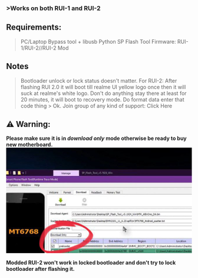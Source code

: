 ### >Works on both RUI-1 and RUI-2
## Requirements:
> PC/Laptop
> Bypass tool + libusb
> Python
> SP Flash Tool
> Firmware: RUI-1/RUI-2//RUI-2 Mod
## Notes
> Bootloader unlock or lock status doesn't matter.
> For RUI-2: After flashing RUI 2.0 it will boot till realme UI yellow logo once then it will suck at realme's white logo. Don't do anything stay there at least for 20 minutes, it will boot to recovery mode. Do format data enter that code thing > Ok.
> Join group of any kind of support: Click Here
## ⚠️ Warning:
**Please make sure it is in _download only_ mode otherwise be ready to buy new motherboard.**
![Important Image](Important.jpg)

**Modded RUI-2 won't work in locked bootloader and don't try to lock bootloader after flashing it.**
